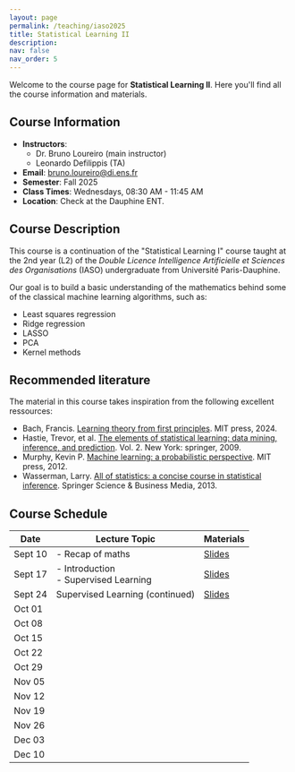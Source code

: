 ```yaml
---
layout: page
permalink: /teaching/iaso2025
title: Statistical Learning II
description:
nav: false
nav_order: 5
---
```


Welcome to the course page for **Statistical Learning II**. Here you'll find all the course information and materials.

## Course Information

- **Instructors**:
  - Dr. Bruno Loureiro (main instructor)
  - Leonardo Defilippis (TA)
- **Email**: [bruno.loureiro@di.ens.fr](mailto:bruno.loureiro@di.ens.fr)
- **Semester**: Fall 2025
- **Class Times**: Wednesdays, 08:30 AM - 11:45 AM
- **Location**: Check at the Dauphine ENT.

## Course Description

This course is a continuation of the "Statistical Learning I" course taught at the 2nd year (L2) of the *Double Licence Intelligence Artificielle et Sciences des Organisations* (IASO) undergraduate from Université Paris-Dauphine.

Our goal is to build a basic understanding of the mathematics behind some of the classical machine learning algorithms, such as:

- Least squares regression
- Ridge regression
- LASSO
- PCA
- Kernel methods

## Recommended literature

The material in this course takes inspiration from the following excellent ressources:

- Bach, Francis. [Learning theory from first principles](https://www.di.ens.fr/~fbach/ltfp_book.pdf). MIT press, 2024.
- Hastie, Trevor, et al. [The elements of statistical learning: data mining, inference, and prediction](https://hastie.su.domains/ElemStatLearn/). Vol. 2. New York: springer, 2009.
- Murphy, Kevin P. [Machine learning: a probabilistic perspective](https://probml.github.io/pml-book/book1.html). MIT press, 2012.
- Wasserman, Larry. [All of statistics: a concise course in statistical inference](https://egrcc.github.io/docs/math/all-of-statistics.pdf). Springer Science & Business Media, 2013.

## Course Schedule

| Date        | Lecture Topic                | Materials                            |
|-------------|------------------------------|--------------------------------------|
| Sept 10     | - Recap of maths        |  [Slides](../assets/iaso/2025/lecture1.pdf) |
| Sept 17    | - Introduction <br> - Supervised Learning     | [Slides](../assets/iaso/2025/lecture2.pdf) |
| Sept 24    | Supervised Learning (continued) | [Slides](../assets/iaso/2025/lecture3.pdf) |
| Oct 01     | | |
| Oct 08     | | |
| Oct 15     | | |
| Oct 22     | | |
| Oct 29     | | |
| Nov 05     | | |
| Nov 12     | | |
| Nov 19     | | |
| Nov 26     | | |
| Dec 03     | | |
| Dec 10     | | |
